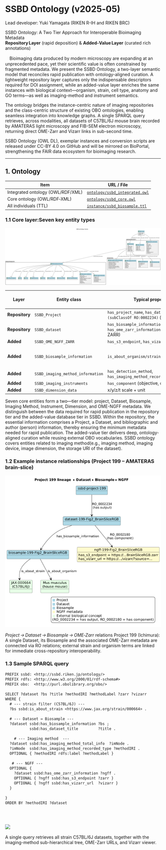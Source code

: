 # SSBD Ontology (v2025‑05)

Lead developer: Yuki Yamagata (RIKEN R-IH and RIKEN BRC)

SSBD Ontology: A Two Tier Approach for Interoperable Bioimaging Metadata  
**Repository Layer** (rapid deposition) & **Added‑Value Layer** (curated rich annotations)

　Bioimaging data produced by modern microscopy are expanding at an unprecedented pace, yet their scientific value is often constrained by fragmented metadata. We present the SSBD Ontology, a two-layer semantic model that reconciles rapid publication with ontology-aligned curation. A lightweight repository layer captures only the indispensable descriptors required for DOI assignment, while an added-value layer enriches the same instances with biological context—organism, strain, cell type, anatomy and GO terms—as well as imaging-method and instrument semantics.

The ontology bridges the instance-centric nature of imaging repositories and the class-centric structure of existing OBO ontologies, enabling seamless integration into knowledge graphs. A single SPARQL query retrieves, across modalities, all datasets of C57BL/6J mouse brain recorded by AMATERAS light microscopy and FIB-SEM electron microscopy, returning direct OME-Zarr and Vizarr links in sub-second time.

SSBD Ontology (OWL DL), exemplar instances and conversion scripts are released under CC-BY 4.0 on GitHub and will be mirrored on BioPortal, strengthening the FAIR data ecosystem for bioimaging research.

---

## 1. Ontology 

| Item | URL / File |
|------|------------|
| Integrated ontology (OWL/RDF/XML) | [`ontology/ssbd_integrated.owl`](ontology/ssbd_integrated.owl) |
| Core ontology (OWL/RDF‑XML) | [`ontology/ssbd_core.owl`](ontology/ssbd_core.owl) |
| All individuals (TTL) | [`instance/ssbd_biosample.ttl`](instance/ssbd_biosample.ttl) |



### 1.1 Core layer:Seven key entity types

![](img/fig1.svg)

| Layer | Entity class | Typical properties | Linked external vocab |
|-------|--------------|--------------------|-----------------------|
| **Repository** | `SSBD_Project` | `has_project_name`, `has_dataset_output (subClassOf RO:0002234)` (→ Dataset) | — |
| **Repository** | `SSBD_dataset` | `has_biosample_information`, `has_ome_zarr_information` (→ OME-NGFF-ZARR) | — |
| **Added** | `SSBD_OME_NGFF_ZARR` | `has_s3_endpoint`, `has_vizarr_url`, sizes | — |
| **Added** | `SSBD_biosample_information` | `is_about_organism/strain/cell/anatomy/GO*` | NCBITaxon, CL, UBERON, GO |
| **Added** | `SSBD_imaging_method_information` | `has_detection_method`, `has_imaging_method_recorded_type` | FBbi | 
| **Added** | `SSBD_imaging_instruments` | `has_component` (objective, detector …) |  —  |
| **Added** | `SSBD_dimension_data` | x/y/z/t scale + unit | IAO / UO |

Seven core entities form a two—tier model: project, Dataset, Biosample, Imaging Method, Instrument, Dimension, and OME-NGFF metadata. We distinguish between the data required for rapid publication in the repository tier and the added-value database tier in SSBD. Within the repository, the essential information comprises a Project, a Dataset, and bibliographic and author (person) information, thereby ensuring the minimum metadata needed for rapid publication. The added-value tier delivers deep, ontology-aligned curation while reusing external OBO vocabularies. SSBD ontology covers entities related to imaging method(e.g., imaging method, imaging device, image dimension, the storage URI of the dataset).

### 1.2 Example instance relationships (Project 199 – AMATERAS brain‑slice)

![](img/fig2_v3.png)


*Project → Dataset → Biosample → OME‑Zarr* relations 
Project 199 (Ichimura): A single Dataset, its Biosample and the associated OME-Zarr metadata are connected via RO relations; external strain and organism terms are linked for immediate cross-repository interoperability.

### 1.3 Sample SPARQL query  
```
PREFIX ssbd: <http://ssbd.riken.jp/ontology/>
PREFIX rdfs: <http://www.w3.org/2000/01/rdf-schema#>
PREFIX obo:  <http://purl.obolibrary.org/obo/>

SELECT ?dataset ?bs ?title ?methodIRI ?methodLabel ?zarr ?vizarr
WHERE {
  # --- strain filter (C57BL/6J) ---
  ?bs ssbd:is_about_strain <https://www.jax.org/strain/000664> .

  # --- Dataset ↔ Biosample ---
  ?dataset ssbd:has_biosample_information ?bs ;
           ssbd:has_dataset_title         ?title .
  
    # --- Imaging method  ---
  ?dataset ssbd:has_imaging_method_total_info  ?imNode .
  ?imNode  ssbd:has_imaging_method_recorded_type ?methodIRI .
  OPTIONAL { ?methodIRI rdfs:label ?methodLabel }
  
   # --- NGFF ---
  OPTIONAL {
    ?dataset ssbd:has_ome_zarr_information ?ngff .
    OPTIONAL { ?ngff ssbd:has_s3_endpoint ?zarr }
    OPTIONAL { ?ngff ssbd:has_vizarr_url  ?vizarr }
  }

}
ORDER BY ?methodIRI ?dataset




```
 ![](img/fig4.png)

A single query retrieves all strain C57BL/6J datasets, together with the imaging-method sub-hierarchical tree, OME-Zarr URLs, and Vizarr viewer.
